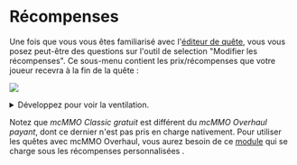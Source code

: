 # Récompenses

Une fois que vous vous êtes familiarisé avec l'[éditeur de quête](../setup/quests-editor.md), vous vous posez peut-être des questions sur l'outil de selection "Modifier les récompenses". Ce sous-menu contient les prix/récompenses que votre joueur recevra à la fin de la quête :

![](broken-reference)

<details>

<summary>Développez pour voir la ventilation.</summary>

1. Monetary prize through [Vault](https://pikamug.gitbook.io/quests/v/french-francais/debutant/dependencies#vault)
2. Points for use as a quest Requirement
3. Material prize such as Emeralds or Diamonds
4. Vanilla experience levels prize
5. Run command from the console (`<player>` replaces name)
6. Give player permission from the console through Vault
7. [mcMMO Classic](https://pikamug.gitbook.io/quests/v/french-francais/debutant/dependencies#mcmmo-classic) experience levels prize
8. [Heroes](https://pikamug.gitbook.io/quests/v/french-francais/debutant/dependencies#heroes) experience levels prize
9. [Parties](https://pikamug.gitbook.io/quests/v/french-francais/debutant/dependencies#parties) experience levels prize
10. Rewards from a [Quests module](../casual/modules.md)
11. Override message shown to the player describing their rewards
12. Finish working on your quest reward

</details>

Notez que _mcMMO Classic gratuit_ est différent du _mcMMO Overhaul payant_, dont ce dernier n'est pas pris en charge nativement. Pour utiliser les quêtes avec mcMMO Overhaul, vous aurez besoin de ce [module](https://pikamug.gitbook.io/quests/v/french-francais/intermediaire/modules#mcmmo-overhaul) qui se charge sous les récompenses personnalisées .
